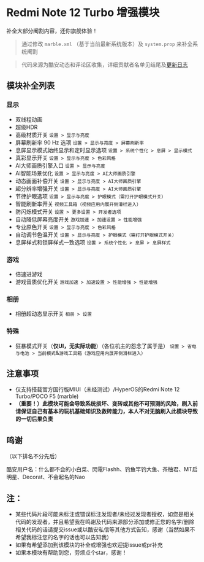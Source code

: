 # Redmi Note 12 Turbo 增强模块
补全大部分阉割内容，还你旗舰体验！
> 通过修改 `marble.xml` （基于当前最新系统版本）及 `system.prop` 来补全系统阉割

> 代码来源为酷安动态和评论区收集，详细贡献者名单见结尾及[更新日志](https://github.com/hiruocha/RedmiNote12TurboPatch/blob/main/CHANGELOG.md)
## 模块补全列表
### 显示
- 双线程动画
- 超级HDR
- 高级材质开关 `设置 > 显示与亮度`
- 屏幕刷新率 90 Hz 选项 `设置 > 显示与亮度 > 屏幕刷新率`
- 息屏显示模式始终显示和定时显示选项 `设置 > 系统个性化 > 息屏 > 显示模式`
- 真彩显示开关 `设置 > 显示与亮度 > 色彩风格`
- AI大师画质引擎入口 `设置 > 显示与亮度`
- AI智能场景优化 `设置 > 显示与亮度 > AI大师画质引擎`
- 动态画面补偿开关 `设置 > 显示与亮度 > AI大师画质引擎`
- 超分辨率增强开关 `设置 > 显示与亮度 > AI大师画质引擎`
- 节律护眼选项 `设置 > 显示与亮度 > 护眼模式（需打开护眼模式开关）`
- 智能刷新率开关 `视频工具箱（视频应用内展开侧滑栏进入）`
- 防闪烁模式开关 `设置 > 更多设置 > 开发者选项`
- 自动降低屏幕亮度开关 `游戏加速 > 加速设置 > 性能增强`
- 专业原色开关 `设置 > 显示与亮度 > 色彩风格`
- 自动调节色温开关 `设置 > 显示与亮度 > 护眼模式（需打开护眼模式开关）`
- 息屏样式和锁屏样式一致选项 `设置 > 系统个性化 > 息屏 > 息屏样式`
### 游戏
- 倍速进游戏
- 游戏音质优化开关 `游戏加速 > 加速设置 > 性能增强 > 性能增强`
### 相册
- 相册超动态显示开关 `相册 > 设置`
### 特殊
- 狂暴模式开关（**仅UI，无实际功能**）（各位机主的怨念了属于是） `设置 > 省电与电池 > 当前模式`&`游戏工具箱（游戏应用内展开侧滑栏进入）`
## 注意事项
- 仅支持搭载官方国行版MIUI（未经测试）/HyperOS的Redmi Note 12 Turbo/POCO F5 (marble)
- **（重要！）此模块可能会导致系统损坏、变砖或其他不可预测的风险，刷入前请保证自己有基本的玩机基础知识及救砖能力，本人不对无脑刷入此模块导致的一切后果负责**
## 鸣谢
（以下排名不分先后）

酷安用户名：什么都不会的小白菜、閃電Flashh、钓鱼竿钓大鱼、茶柚君、MT启明星、Decorat、不会起名的Nao
## 注：
- 某些代码片段可能未标注或错误标注发现者/未经过发现者授权，如您是相关代码的发现者，并且希望我在鸣谢及代码来源部分添加或修正您的名字/删除相关代码的话请提交issue或以酷安私信等其他方式告知，感谢（当然如果不希望我标注您的名字的话也可以告知我）
- 如果有希望添加到该模块的补全或增强也欢迎提issue或pr补充
- 如果本模块有帮助到您，劳烦点个star，感谢！